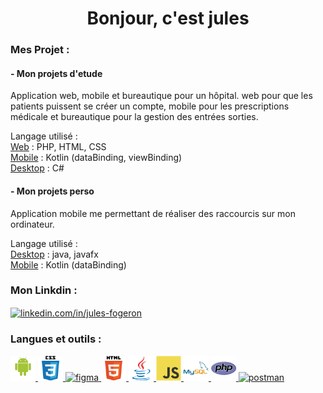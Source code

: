 <h1 align="center">Bonjour, c'est jules</h1>
<h3>Mes Projet :</h3>
<h4>- Mon projets d'etude </h4>

  Application web, mobile et bureautique pour un hôpital. web pour que les patients puissent se créer un compte, mobile pour les prescriptions médicale et bureautique pour la gestion des entrées sorties.  
  
  Langage utilisé :  
  [Web](https://github.com/julesfogeron/ECF-Web) : PHP, HTML, CSS  
  [Mobile](https://github.com/julesfogeron/ECF-APP) : Kotlin (dataBinding, viewBinding)  
  [Desktop](https://github.com/julesfogeron/ECF-Desktop) : C#  

<h4>- Mon projets perso </h4>

  Application mobile me permettant de réaliser des raccourcis sur mon ordinateur.   
  
  Langage utilisé :  
  [Desktop](https://github.com/julesfogeron/AppJavaToAndroid) : java, javafx   
  [Mobile](https://github.com/julesfogeron/AppAndoid) :  Kotlin (dataBinding)  

<h3 align="left">Mon Linkdin :</h3>
<p align="left">
<a href="https://linkedin.com/in/jules-fogeron" target="blank"><img align="center" src="https://raw.githubusercontent.com/rahuldkjain/github-profile-readme-generator/master/src/images/icons/Social/linked-in-alt.svg" alt="linkedin.com/in/jules-fogeron" height="30" width="40" /></a>
</p>

<h3 align="left">Langues et outils  :</h3>
<p align="left"> <a href="https://developer.android.com" target="_blank" rel="noreferrer"> <img src="https://raw.githubusercontent.com/devicons/devicon/master/icons/android/android-original-wordmark.svg" alt="android" width="40" height="40"/> </a> <a href="https://www.w3schools.com/css/" target="_blank" rel="noreferrer"> <img src="https://raw.githubusercontent.com/devicons/devicon/master/icons/css3/css3-original-wordmark.svg" alt="css3" width="40" height="40"/> </a> <a href="https://www.figma.com/" target="_blank" rel="noreferrer"> <img src="https://www.vectorlogo.zone/logos/figma/figma-icon.svg" alt="figma" width="40" height="40"/> </a> <a href="https://www.w3.org/html/" target="_blank" rel="noreferrer"> <img src="https://raw.githubusercontent.com/devicons/devicon/master/icons/html5/html5-original-wordmark.svg" alt="html5" width="40" height="40"/> </a> <a href="https://www.java.com" target="_blank" rel="noreferrer"> <img src="https://raw.githubusercontent.com/devicons/devicon/master/icons/java/java-original.svg" alt="java" width="40" height="40"/> </a> <a href="https://developer.mozilla.org/en-US/docs/Web/JavaScript" target="_blank" rel="noreferrer"> <img src="https://raw.githubusercontent.com/devicons/devicon/master/icons/javascript/javascript-original.svg" alt="javascript" width="40" height="40"/> </a> <a href="https://www.mysql.com/" target="_blank" rel="noreferrer"> <img src="https://raw.githubusercontent.com/devicons/devicon/master/icons/mysql/mysql-original-wordmark.svg" alt="mysql" width="40" height="40"/> </a> <a href="https://www.php.net" target="_blank" rel="noreferrer"> <img src="https://raw.githubusercontent.com/devicons/devicon/master/icons/php/php-original.svg" alt="php" width="40" height="40"/> </a> <a href="https://postman.com" target="_blank" rel="noreferrer"> <img src="https://www.vectorlogo.zone/logos/getpostman/getpostman-icon.svg" alt="postman" width="40" height="40"/> </a> </p>


